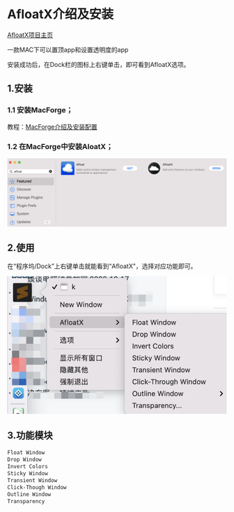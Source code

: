 # AfloatX介绍及安装

[AfloatX项目主页](https://github.com/jslegendre/AfloatX)

一款MAC下可以置顶app和设置透明度的app

安装成功后，在Dock栏的图标上右键单击，即可看到AfloatX选项。

## 1.安装

### 1.1 安装MacForge；

教程：[MacForge介绍及安装配置](macforge.md)

### 1.2 在MacForge中安装AloatX；

![](../.gitbook/assets/image%20%2818%29.png)

## 2.使用

在“程序坞/Dock”上右键单击就能看到“AfloatX"，选择对应功能即可。

![](../.gitbook/assets/image%20%2821%29.png)

## 3.功能模块

```text
Float Window
Drop Window
Invert Colors
Sticky Window
Transient Window
Click-Though Window
Outline Window 
Transparency
```



